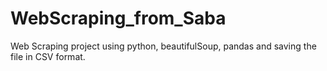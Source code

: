 # WebScraping_from_Saba
Web Scraping project using python, beautifulSoup, pandas and saving the file in CSV format.
